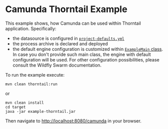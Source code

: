 # Camunda Thorntail Example

This example shows, how Camunda can be used within Thorntail application. Specifically:
* the datasource is configured in [`project-defaults.yml`](https://github.com/camunda/camunda-bpm-wildfly-swarm/blob/master/example/src/main/resources/project-defaults.yml)
* the process archive is declared and deployed
* the default engine configuration is customized within [`ExampleMain` class](https://github.com/camunda/camunda-bpm-wildfly-swarm/blob/master/example/src/main/java/org/camunda/bpm/ExampleMain.java). 
In case you don't provide such main class, the engine with default configuration will be used. For other configuration possibilities, please consult the Wildfly Swarm documentation.

To run the example execute:

```
mvn clean thorntail:run
```

or

```text
mvn clean install
cd target
java -jar example-thorntail.jar
```    

Then navigate to [http://localhost:8080/camunda](http://localhost:8080/camunda) in your browser.